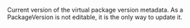 Current version of the virtual package version metadata. As a PackageVersion is not editable, it is the only way  to update it.